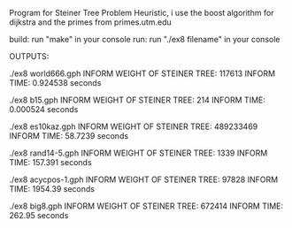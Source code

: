 Program for Steiner Tree Problem Heuristic, i use the boost algorithm for dijkstra and the primes from primes.utm.edu

build: run "make" in your console
run: run "./ex8 filename" in your console

OUTPUTS:

./ex8 world666.gph 
INFORM WEIGHT OF STEINER TREE: 117613 
INFORM TIME: 0.924538 seconds




./ex8 b15.gph
INFORM WEIGHT OF STEINER TREE: 214
INFORM TIME: 0.000524 seconds


./ex8 es10kaz.gph
INFORM WEIGHT OF STEINER TREE: 489233469
INFORM TIME: 58.7239 seconds


./ex8 rand14-5.gph
INFORM WEIGHT OF STEINER TREE: 1339
INFORM TIME: 157.391 seconds


./ex8 acycpos-1.gph
INFORM WEIGHT OF STEINER TREE: 97828
INFORM TIME: 1954.39 seconds


./ex8 big8.gph
INFORM WEIGHT OF STEINER TREE: 672414
INFORM TIME: 262.95 seconds
